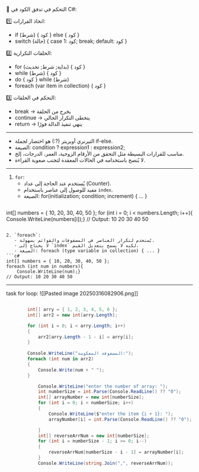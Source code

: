 
🎯 التحكم في تدفق الكود في C#:

1️⃣ اتخاذ القرارات:
   - if (شرط) { كود } else { كود }
   - switch (حالة) { case 1: كود; break; default: كود }

2️⃣ الحلقات التكرارية:
   - for (بداية; شرط; تحديث) { كود }
   - while (شرط) { كود }
   - do { كود } while (شرط)
   - foreach (var item in collection) { كود }

3️⃣ التحكم في الحلقات:
   - break → يخرج من الحلقة
   - continue → يتخطى التكرار الحالي
   - return → ينهي تنفيذ الدالة فورًا

---
- التيرنري أوبريتر (?:) هو اختصار لجملة if-else.
- الصيغة: condition ? expression1 : expression2;
- مناسب للقرارات البسيطة مثل التحقق من الأرقام الزوجية، العمر، الدرجات، إلخ.
- لا يُنصح باستخدامه في الحالات المعقدة لتجنب صعوبة القراءة.

---
1. `for`:
   - يُستخدم عند الحاجة إلى عداد (Counter).
   - مفيد للوصول إلى عناصر باستخدام `index`.
   - الصيغة: for(initialization; condition; increment) { ... }
     ```c#
int[] numbers = { 10, 20, 30, 40, 50 };
for (int i = 0; i < numbers.Length; i++){
    Console.WriteLine(numbers[i]);}
// Output: 10 20 30 40 50
```

2. `foreach`:
   - يُستخدم لتكرار العناصر في المصفوفات والقوائم بسهولة.
   - لا يحتاج إلى `index` لكنه لا يسمح بتعديل القيم.
   - الصيغة: foreach (type variable in collection) { ... }
```c#
int[] numbers = { 10, 20, 30, 40, 50 };
foreach (int num in numbers){
    Console.WriteLine(num);}
// Output: 10 20 30 40 50
```

---


task for loop:
![[Pasted image 20250316082906.png]]
```c#

        int[] arry = { 1, 2, 3, 4, 5, 6 };
        int[] arr2 = new int[arry.Length];

        for (int i = 0; i < arry.Length; i++)
        {
            arr2[arry.Length - 1 - i] = arry[i];
        }
        
        Console.WriteLine("المصفوفة المعكوسة:");
        foreach (int num in arr2)
        {
            Console.Write(num + " ");
        }


```

```c#
            Console.WriteLine("enter the number of array: ");
            int numberSize = int.Parse(Console.ReadLine() ?? "0");
            int[] arrayNumber = new int[numberSize];
            for (int i = 0; i < numberSize; i++)
            {
                Console.WriteLine($"enter the item {i + 1}: ");
                arrayNumber[i] = int.Parse(Console.ReadLine() ?? "0");

            }
            int[] reverseArrNum = new int[numberSize];
            for (int i = numberSize - 1; i >= 0; i--)
            {
                reverseArrNum[numberSize - i - 1] = arrayNumber[i];
            }
            Console.WriteLine(string.Join(",", reverseArrNum));

```